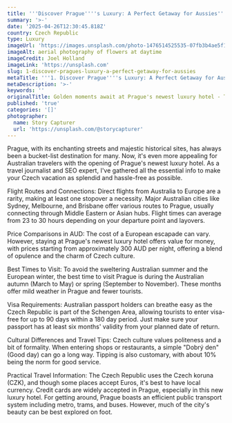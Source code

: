 ```yaml
---
title: '''Discover Prague''''s Luxury: A Perfect Getaway for Aussies'''
summary: '>-'
date: '2025-04-26T12:30:45.818Z'
country: Czech Republic
type: Luxury
imageUrl: 'https://images.unsplash.com/photo-1476514525535-07fb3b4ae5f1'
imageAlt: aerial photography of flowers at daytime
imageCredit: Joel Holland
imageLink: 'https://unsplash.com'
slug: 1-discover-pragues-luxury-a-perfect-getaway-for-aussies
metaTitle: '''1. Discover Prague''''s Luxury: A Perfect Getaway for Aussies'''
metaDescription: '>-'
keywords: ''
originalTitle: Golden moments await at Prague's newest luxury hotel - Travel Weekly Asia
published: 'true'
categories: '[]'
photographer:
  name: Story Capturer
  url: 'https://unsplash.com/@storycapturer'
---
```







Prague, with its enchanting streets and majestic historical sites, has always been a bucket-list destination for many. Now, it's even more appealing for Australian travelers with the opening of Prague's newest luxury hotel. As a travel journalist and SEO expert, I've gathered all the essential info to make your Czech vacation as splendid and hassle-free as possible.

Flight Routes and Connections: Direct flights from Australia to Europe are a rarity, making at least one stopover a necessity. Major Australian cities like Sydney, Melbourne, and Brisbane offer various routes to Prague, usually connecting through Middle Eastern or Asian hubs. Flight times can average from 23 to 30 hours depending on your departure point and layovers. 

Price Comparisons in AUD: The cost of a European escapade can vary. However, staying at Prague's newest luxury hotel offers value for money, with prices starting from approximately 300 AUD per night, offering a blend of opulence and the charm of Czech culture. 

Best Times to Visit: To avoid the sweltering Australian summer and the European winter, the best time to visit Prague is during the Australian autumn (March to May) or spring (September to November). These months offer mild weather in Prague and fewer tourists.

Visa Requirements: Australian passport holders can breathe easy as the Czech Republic is part of the Schengen Area, allowing tourists to enter visa-free for up to 90 days within a 180 day period. Just make sure your passport has at least six months' validity from your planned date of return.

Cultural Differences and Travel Tips: Czech culture values politeness and a bit of formality. When entering shops or restaurants, a simple "Dobrý den" (Good day) can go a long way. Tipping is also customary, with about 10% being the norm for good service. 

Practical Travel Information: The Czech Republic uses the Czech koruna (CZK), and though some places accept Euros, it's best to have local currency. Credit cards are widely accepted in Prague, especially in this new luxury hotel. For getting around, Prague boasts an efficient public transport system including metro, trams, and buses. However, much of the city's beauty can be best explored on foot.
